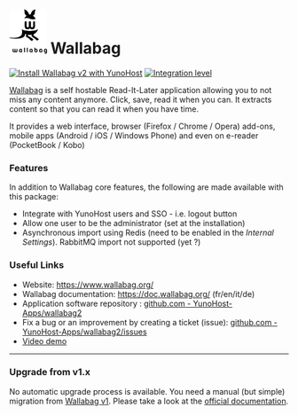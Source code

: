# <img src="/images/wallabag_logo.svg" height="80px" alt="Wallabag's Logo"> Wallabag

[![Install Wallabag v2 with YunoHost](https://install-app.yunohost.org/install-with-yunohost.png)](https://install-app.yunohost.org/?app=wallabag2)
[![Integration level](https://dash.yunohost.org/integration/wallaba2.svg)](https://dash.yunohost.org/appci/app/wallabag2)


[Wallabag](https://www.wallabag.org/) is a self hostable Read-It-Later application allowing you to not miss any content anymore. Click, save, read it when you can.
It extracts content so that you can read it when you have time.

It provides a web interface, browser (Firefox / Chrome / Opera) add-ons, mobile apps (Android / iOS / Windows Phone) and even on e-reader (PocketBook / Kobo)

### Features

In addition to Wallabag core features, the following are made available with
this package:

 * Integrate with YunoHost users and SSO - i.e. logout button
 * Allow one user to be the administrator (set at the installation)
 * Asynchronous import using Redis (need to be enabled in the *Internal Settings*). RabbitMQ import not supported (yet ?)

### Useful Links

+ Website: https://www.wallabag.org/
+ Wallabag documentation: https://doc.wallabag.org/ (fr/en/it/de)
+ Application software repository : [github.com - YunoHost-Apps/wallabag2](https://github.com/YunoHost-Apps/wallabag2_ynh)
+ Fix a bug or an improvement by creating a ticket (issue): [github.com - YunoHost-Apps/wallabag2/issues](https://github.com/YunoHost-Apps/wallabag2_ynh/issues)
+ [Video demo](https://vimeo.com/video/167435064)

----

### Upgrade from v1.x

No automatic upgrade process is available. You need a manual (but simple) migration from [Wallabag v1](https://github.com/YunoHost-Apps/wallabag_ynh).
Please take a look at the [official documentation](https://doc.wallabag.org/en/user/import/wallabagv1.html).
